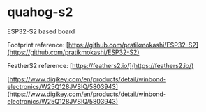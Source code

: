 # quahog-s2

ESP32-S2 based board

Footprint reference: [https://github.com/pratikmokashi/ESP32-S2](https://github.com/pratikmokashi/ESP32-S2)

FeatherS2 reference: [https://feathers2.io/](https://feathers2.io/)

[https://www.digikey.com/en/products/detail/winbond-electronics/W25Q128JVSIQ/5803943](https://www.digikey.com/en/products/detail/winbond-electronics/W25Q128JVSIQ/5803943)

